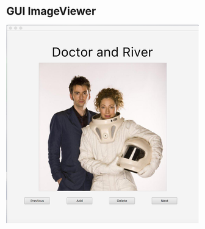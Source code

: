 # GUI ImageViewer
![alt text](https://raw.githubusercontent.com/tiwAstha/GUI-ImageViewer/master/gui.png)
